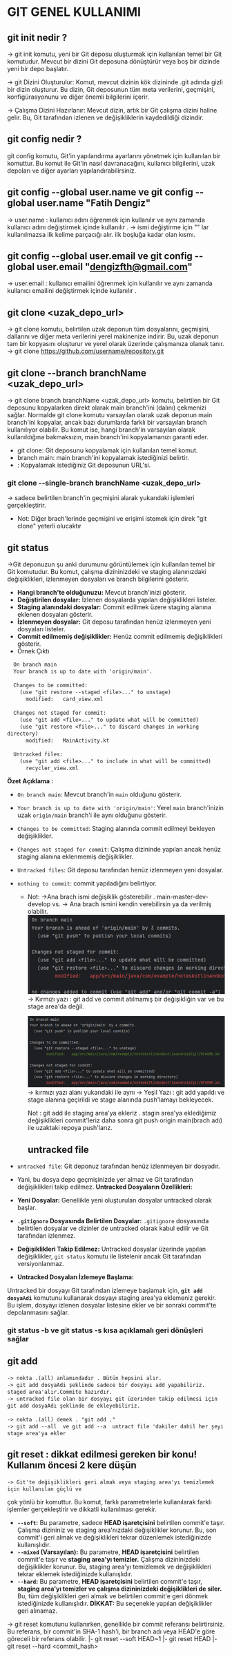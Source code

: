 #  GIT GENEL KULLANIMI 

## git init nedir ? 
-> git init komutu, yeni bir Git deposu oluşturmak için kullanılan temel bir Git komutudur. 
Mevcut bir dizini Git deposuna dönüştürür veya boş bir dizinde yeni bir depo başlatır.

-> git Dizini Oluşturulur: Komut, mevcut dizinin kök dizininde .git adında gizli bir dizin oluşturur.
Bu dizin, Git deposunun tüm meta verilerini, geçmişini, konfigürasyonunu ve 
diğer önemli bilgilerini içerir.

-> Çalışma Dizini Hazırlanır: Mevcut dizin, artık bir Git çalışma dizini haline gelir.
Bu, Git tarafından izlenen ve değişikliklerin kaydedildiği dizindir.

## git config  nedir ? 
git config komutu, Git'in yapılandırma ayarlarını yönetmek için kullanılan bir komuttur. 
Bu komut ile Git'in nasıl davranacağını, kullanıcı bilgilerini, uzak depoları ve 
diğer ayarları yapılandırabilirsiniz.

## git config --global user.name  ve git config --global user.name "Fatih Dengiz"
-> user.name : kullanıcı adını öğrenmek için kullanılır ve aynı zamanda kullanıcı adını değiştirmek
içinde kullanılır .
-> ismi değiştirme için "" lar kullanılmazsa ilk kelime parçacığı alır. ilk boşluğa kadar olan kısmı.


## git config --global user.email ve git config --global user.email "dengizfth@gmail.com"
-> user.email : kullanıcı emailini öğrenmek için kullanılır ve aynı zamanda kullanıcı emailini değiştirmek
içinde kullanılır .

## git clone <uzak_depo_url>
-> git clone komutu, belirtilen uzak deponun tüm dosyalarını, geçmişini, dallarını ve 
diğer meta verilerini yerel makinenize indirir. Bu, uzak deponun tam bir kopyasını oluşturur ve 
yerel olarak üzerinde çalışmanıza olanak tanır.
-> git clone https://github.com/username/repository.git

## git clone --branch branchName <uzak_depo_url>
-> git clone branch branchName <uzak_depo_url> komutu, belirtilen bir Git deposunu kopyalarken direkt
 olarak main branch'ini (dalını) çekmenizi sağlar. Normalde git clone komutu varsayılan olarak uzak
 deponun main branch'ini kopyalar, ancak bazı durumlarda farklı bir varsayılan branch kullanılıyor 
 olabilir. Bu komut ise, hangi branch'in varsayılan olarak kullanıldığına bakmaksızın, 
 main branch'ini kopyalamanızı garanti eder.
 * git clone: Git deposunu kopyalamak için kullanılan temel komut.
 * branch main: main branch'ini kopyalamak istediğinizi belirtir.
 * <repo link>: Kopyalamak istediğiniz Git deposunun URL'si.
### git clone --single-branch branchName <uzak_depo_url>
-> sadece belirtilen branch'in geçmişini alarak yukarıdaki işlemleri gerçekleştirir.
* Not: Diğer brach'lerinde geçmişini ve erişimi istemek için direk "git clone" yeterli olucaktır

## git status
->Git deponuzun şu anki durumunu görüntülemek için kullanılan temel bir Git komutudur. 
Bu komut, çalışma dizininizdeki ve staging alanınızdaki değişiklikleri, izlenmeyen dosyaları ve 
branch bilgilerini gösterir.
* **Hangi branch'te olduğunuzu:** Mevcut branch'inizi gösterir.
* **Değiştirilen dosyalar:** İzlenen dosyalarda yapılan değişiklikleri listeler.
* **Staging alanındaki dosyalar:** Commit edilmek üzere staging alanına eklenen dosyaları gösterir.
* **İzlenmeyen dosyalar:** Git deposu tarafından henüz izlenmeyen yeni dosyaları listeler.
* **Commit edilmemiş değişiklikler:** Henüz commit edilmemiş değişiklikleri gösterir.
* Örnek Çıktı
```
  On branch main
  Your branch is up to date with 'origin/main'.
  
  Changes to be committed:
    (use "git restore --staged <file>..." to unstage)
      modified:   card_view.xml
  
  Changes not staged for commit:
    (use "git add <file>..." to update what will be committed)
    (use "git restore <file>..." to discard changes in working directory)
      modified:   MainActivity.kt
  
  Untracked files:
    (use "git add <file>..." to include in what will be committed)
      recycler_view.xml
```
**Özet Açıklama :**

* `On branch main`: Mevcut branch'in `main` olduğunu gösterir.
* `Your branch is up to date with 'origin/main'`: Yerel `main` branch'inizin uzak `origin/main` branch'i ile aynı olduğunu gösterir.
* `Changes to be committed`: Staging alanında commit edilmeyi bekleyen değişiklikler.
* `Changes not staged for commit`: Çalışma dizininde yapılan ancak henüz staging alanına eklenmemiş değişiklikler.
* `Untracked files`: Git deposu tarafından henüz izlenmeyen yeni dosyalar.
* `nothing to commit`: commit yapıladığını belirtiyor.

  * Not: ->Ana brach ismi değişiklik gösterebilir . main-master-dev-develop vs. 
         -> Ana brach ismini kendin verebilirsin ya da verilmiş olabilir.
    ![img.png](img.png)
    -> Kırmızı yazı : git add ve commit atılmamış bir değişikliğin var ve bu stage area'da değil.
        
    ![img_1.png](img_1.png)
    -> kırmızı yazı alanı yukarıdaki ile aynı
    -> Yeşil Yazı :  git add yapıldı ve stage alanına geçirildi ve stage alanında push'lamayı bekleyecek.

    Not : git add ile staging area'ya ekleriz . stagin area'ya eklediğimiz değişiklikleri commit'leriz
  daha sonra git push origin main(brach adı) ile uzaktaki repoya push'larız.

    ## untracked file
* `untracked file`:  Git deponuz tarafından henüz izlenmeyen bir dosyadır. 
* Yani, bu dosya depo geçmişinizde yer almaz ve Git tarafından değişiklikleri takip edilmez.
  **Untracked Dosyaların Özellikleri:**

* **Yeni Dosyalar:** Genellikle yeni oluşturulan dosyalar untracked olarak başlar.
* **`.gitignore` Dosyasında Belirtilen Dosyalar:** `.gitignore` dosyasında belirtilen dosyalar ve dizinler de untracked olarak kabul edilir ve Git tarafından izlenmez.
* **Değişiklikleri Takip Edilmez:** Untracked dosyalar üzerinde yapılan değişiklikler, `git status` komutu ile listelenir ancak Git tarafından versiyonlanmaz.
  
* **Untracked Dosyaları İzlemeye Başlama:**

Untracked bir dosyayı Git tarafından izlemeye başlamak için, **`git add dosyaAdi`** komutunu kullanarak dosyayı staging area'ya eklemeniz gerekir. Bu işlem, dosyayı izlenen dosyalar listesine ekler ve bir sonraki commit'te depolanmasını sağlar.

### git status -b  ve git status -s kısa açıklamalı geri dönüşleri sağlar



## git add 
    -> nokta .(all) anlamındadır . Bütün hepsini alır.
    -> git add dosyaAdi şeklinde sadece bir dosyayı add yapabiliriz. staged area'alır.Commite hazırdır.
    -> untracked file olan bir dosyayı git üzerinden takip edilmesi için git add dosyaAdı şeklinde de ekleyebiliriz.
    
    -> nokta .(all) demek . "git add ."
    -> git add --all  ve git add --a  untract file 'dakiler dahil her şeyi stage area'ya ekler

## git reset : dikkat edilmesi gereken bir konu! Kullanım öncesi 2 kere düşün
    -> Git'te değişiklikleri geri almak veya staging area'yı temizlemek için kullanılan güçlü ve 
çok yönlü bir komuttur. Bu komut, farklı parametrelerle kullanılarak farklı işlemler gerçekleştirir 
ve dikkatli kullanılması gerekir.


* **`--soft`:** Bu parametre, sadece **HEAD işaretçisini** belirtilen commit'e taşır. Çalışma dizininiz ve staging area'nızdaki değişiklikler korunur. Bu, son commit'i geri almak ve değişiklikleri tekrar düzenlemek istediğinizde kullanışlıdır.
* **`--mixed` (Varsayılan):** Bu parametre, **HEAD işaretçisini** belirtilen commit'e taşır ve **staging area'yı temizler.** Çalışma dizininizdeki değişiklikler korunur. Bu, staging area'yı temizlemek ve değişiklikleri tekrar eklemek istediğinizde kullanışlıdır.
* **`--hard`:** Bu parametre, **HEAD işaretçisini** belirtilen commit'e taşır, **staging area'yı temizler ve çalışma dizininizdeki değişiklikleri de siler.** Bu, tüm değişiklikleri geri almak ve belirtilen commit'e geri dönmek istediğinizde kullanışlıdır. **DİKKAT:** Bu seçenekle yapılan değişiklikler geri alınamaz.

 -> git reset komutunu kullanırken, genellikle bir commit referansı belirtirsiniz. Bu referans, bir commit'in SHA-1 hash'i, bir branch adı veya HEAD'e göre göreceli bir referans olabilir.
       |- git reset --soft HEAD~1
       |- git reset HEAD
       |- git reset --hard <commit_hash>